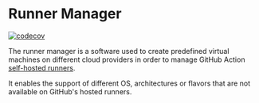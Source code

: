 # Runner Manager

[![codecov](https://codecov.io/github/scality/runner-manager/branch/main/graph/badge.svg?token=Z63RX28ZET)](https://codecov.io/github/scality/runner-manager)

The runner manager is a software used to create predefined virtual machines
on different cloud providers in order to manage
GitHub Action [self-hosted runners].

It enables the support of different OS, architectures or flavors that are not
available on GitHub's hosted runners.

[self-hosted runners]: https://docs.github.com/en/actions/hosting-your-own-runners/about-self-hosted-runners

